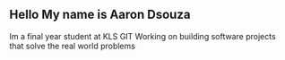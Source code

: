 ## Hello My name is Aaron Dsouza
Im a final year student at KLS GIT
Working on building
software projects that solve the real world problems
